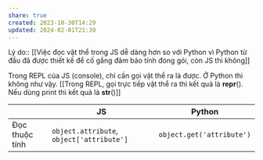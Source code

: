 ```yaml
---
share: true
created: 2023-10-30T14:29
updated: 2024-02-01T21:39
---
```

Lý do:: [[Việc đọc vật thể trong JS dễ dàng hơn so với Python vì Python từ đầu đã được thiết kế để cố gắng đảm bảo tính đóng gói, còn JS thì không]]

Trong REPL của JS (console), chỉ cần gọi vật thể ra là được. Ở Python thì không như vậy. [[Trong REPL, gọi trực tiếp vật thể ra thì kết quả là __repr__(). Nếu dùng print thì kết quả là __str__()]]

|                | JS                                        | Python                    |
| -------------- | ----------------------------------------- | ------------------------- |
| Đọc thuộc tính | `object.attribute`, `object['attribute']` | `object.get('attribute')` |

